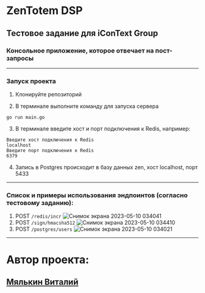 # ZenTotem DSP
## Тестовое задание для iConText Group
### Консольное приложение, которое отвечает на пост-запросы

------------

### Запуск проекта

1. Клонируйте репозиторий

2. В терминале выполните команду для запуска сервера 

```
go run main.go
```
3. В терминале введите хост и порт подключения к Redis, например:
```
Введите хост подключения к Redis
localhost
Введите порт подключения к Redis
6379
```
4. Запись в Postgres происходит в базу данных zen, хост localhost, порт 5433
------------

### Список и примеры использования эндпоинтов (согласно тестовому заданию):

1. POST `/redis/incr`
![Снимок экрана 2023-05-10 034041](https://github.com/VitalyMyalkin/zen_cli/assets/102473387/1bcf489f-284b-4ce1-bdc9-4dca6dbcfd9d)
2. POST `/sign/hmacsha512`
![Снимок экрана 2023-05-10 034410](https://github.com/VitalyMyalkin/zen_cli/assets/102473387/c43a6be9-378a-4cf6-9cd4-284535e60cd9)
3. POST `/postgres/users`
![Снимок экрана 2023-05-10 034021](https://github.com/VitalyMyalkin/zen_cli/assets/102473387/89233c0d-2a53-4aec-b319-e561c7206c8b)


------------
# Автор проекта:
## [Мялькин Виталий](https://github.com/VitalyMyalkin)

